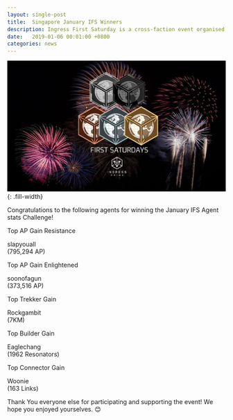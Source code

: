 ```yaml
---
layout: single-post
title:  Singapore January IFS Winners
description: Ingress First Saturday is a cross-faction event organised and run by agents, for agents on the First Saturday of each month.!
date:   2019-01-06 00:01:00 +0800
categories: news
---
```

![ingress fs](/assets/images/news/ifs_sg_banner.jpg){: .fill-width}

Congratulations to the following agents for winning the January IFS Agent stats Challenge!

Top AP Gain Resistance <span><div class='badge badge-primary'>slapyouall</div> (795,294 AP)</span>

Top AP Gain Enlightened <span><div class='badge badge-success'>soonofagun</div> (373,516 AP)</span>

Top Trekker Gain <span><div class='badge badge-success'>Rockgambit</div> (7KM)</span>

Top Builder Gain <span><div class='badge badge-primary'>Eaglechang</div> (1962 Resonators)</span>

Top Connector Gain <span><div class='badge badge-primary'>Woonie</div> (163 Links)</span>

Thank You everyone else for participating and supporting the event!  We hope you enjoyed yourselves. 😊
